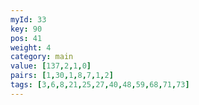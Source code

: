 ```yaml
---
myId: 33
key: 90
pos: 41
weight: 4
category: main
value: [137,2,1,0]
pairs: [1,30,1,8,7,1,2]
tags: [3,6,8,21,25,27,40,48,59,68,71,73]
---
```


